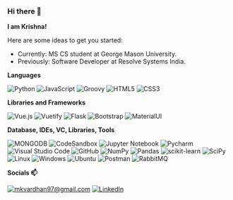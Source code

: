 ### Hi there 👋

**I am Krishna!**

Here are some ideas to get you started:

- Currently: MS CS student at George Mason University.
- Previously: Software Developer at Resolve Systems India.

**Languages**

<img alt="Python" src="https://img.shields.io/badge/Python-3776AB?style=for-the-badge&logo=python&logoColor=white"/> <img alt="JavaScript" src="https://img.shields.io/badge/javascript%20-%23323330.svg?&style=for-the-badge&logo=javascript&logoColor=%23F7DF1E"/>
<img alt="Groovy" src="https://img.shields.io/badge/Apache%20Groovy-4298B8.svg?style=for-the-badge&logo=Apache+Groovy&logoColor=white" />
<img alt="HTML5" src="https://img.shields.io/badge/html5%20-%23E34F26.svg?&style=for-the-badge&logo=html5&logoColor=white"/> 
<img alt="CSS3" src="https://img.shields.io/badge/css3%20-%231572B6.svg?&style=for-the-badge&logo=css3&logoColor=white"/>

**Libraries and Frameworks**

<img alt="Vue.js" src="https://img.shields.io/badge/Vue.js-35495E?style=for-the-badge&logo=vuedotjs&logoColor=4FC08D"/> <img alt="Vuetify" src="https://img.shields.io/badge/Vuetify-1867C0?style=for-the-badge&logo=vuetify&logoColor=AEDDFF"/> 
<img alt="Flask" src="https://img.shields.io/badge/flask-%23000.svg?style=for-the-badge&logo=flask&logoColor=white"/> 
<img alt="Bootstrap" src="https://img.shields.io/badge/bootstrap-%23563D7C.svg?style=for-the-badge&logo=bootstrap&logoColor=white"/> 
<img alt="MaterialUI" src="https://img.shields.io/badge/Material--UI-0081CB?style=for-the-badge&logo=material-ui&logoColor=white"/> 

**Database, IDEs, VC, Libraries, Tools**

<img alt="MONGODB" src="https://img.shields.io/badge/MongoDB-%234ea94b.svg?style=for-the-badge&logo=mongodb&logoColor=white"/> <img alt="CodeSandbox" src="https://img.shields.io/badge/Codesandbox-040404?style=for-the-badge&logo=codesandbox&logoColor=DBDBDB"/> 
<img alt="Jupyter Notebook" src="https://img.shields.io/badge/jupyter-%23FA0F00.svg?style=for-the-badge&logo=jupyter&logoColor=white"/> 
<img alt="Pycharm" src="https://img.shields.io/badge/pycharm-143?style=for-the-badge&logo=pycharm&logoColor=black&color=black&labelColor=green"/> 
<img alt="Visual Studio Code" src="https://img.shields.io/badge/Visual%20Studio%20Code-0078d7.svg?style=for-the-badge&logo=visual-studio-code&logoColor=white"/> 
<img alt="GitHub" src="https://img.shields.io/badge/github-%23121011.svg?style=for-the-badge&logo=github&logoColor=white"/> 
<img alt="NumPy" src="https://img.shields.io/badge/numpy-%23013243.svg?style=for-the-badge&logo=numpy&logoColor=white"/> 
<img alt="Pandas" src="https://img.shields.io/badge/pandas-%23150458.svg?style=for-the-badge&logo=pandas&logoColor=white"/> 
<img alt="scikit-learn" src="https://img.shields.io/badge/scikit--learn-%23F7931E.svg?style=for-the-badge&logo=scikit-learn&logoColor=white"/> 
<img alt="SciPy" src="https://img.shields.io/badge/SciPy-%230C55A5.svg?style=for-the-badge&logo=scipy&logoColor=%white"/> 
<img alt="Linux" src="https://img.shields.io/badge/Linux-FCC624?style=for-the-badge&logo=linux&logoColor=black"/> 
<img alt="Windows" src="https://img.shields.io/badge/Windows-0078D6?style=for-the-badge&logo=windows&logoColor=white"/> 
<img alt="Ubuntu" src="https://img.shields.io/badge/Ubuntu-E95420?style=for-the-badge&logo=ubuntu&logoColor=white"/> 
<img alt="Postman" src="https://img.shields.io/badge/Postman-FF6C37?style=for-the-badge&logo=postman&logoColor=white"/> 
<img alt="RabbitMQ" src="https://img.shields.io/badge/rabbitmq-%23FF6600.svg?&style=for-the-badge&logo=rabbitmq&logoColor=white"/> 

**Socials 📫**

<a href="mailto:mkvardhan97@gmail.com">![mkvardhan97@gmail.com](https://img.shields.io/badge/Gmail-D14836?style=for-the-badge&logo=gmail&logoColor=white)</a> <a href="https://www.linkedin.com/in/krishna-mandanapu//">![LinkedIn](https://img.shields.io/badge/LinkedIn-0077B5?style=for-the-badge&logo=linkedin&logoColor=white)</a>
